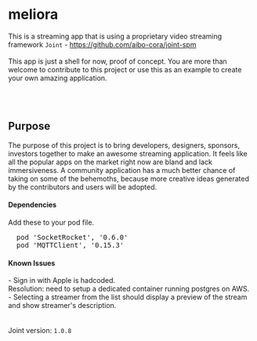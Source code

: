 # meliora
This is a streaming app that is using a proprietary video streaming framework `Joint` - https://github.com/aibo-cora/joint-spm
<br>
<br>
This app is just a shell for now, proof of concept. You are more than welcome to contribute to this project or use this as an example to create your own amazing application.

<br><br>
<h2> Purpose </h2>
The purpose of this project is to bring developers, designers, sponsors, investors together to make an awesome streaming application. It feels like all the popular apps on the market right now are bland and lack immersiveness. A community application has a much better chance of taking on some of the behemoths, because more creative ideas generated by the contributors and users will be adopted.

<h4>Dependencies</h4>
Add these to your pod file.
<pre>
  pod 'SocketRocket', '0.6.0'
  pod 'MQTTClient', '0.15.3'
</pre>

<h4>Known Issues</h4>
- Sign in with Apple is hadcoded.<br>
    <t> Resolution:
    <t>     <t>need to setup a dedicated container running postgres on AWS.<br>
- Selecting a streamer from the list should display a preview of the stream and show streamer's description.<br>
<br><br>
Joint version: <code>1.0.8</code>
